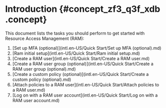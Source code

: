# Introduction {#concept_zf3_q3f_xdb .concept}

This document lists the tasks you should perform to get started with Resource Access Management \(RAM\):

1.  [Set up MFA \(optional\)](intl.en-US/Quick Start/Set up MFA (optional).md)
2.  [Ram initial setup](intl.en-US/Quick Start/Ram initial setup.md)
3.  [Create a RAM user](intl.en-US/Quick Start/Create a RAM user.md)
4.  [Create a RAM user group \(optional\)](intl.en-US/Quick Start/Create a RAM user group (optional).md)
5.  [Create a custom policy \(optional\)](intl.en-US/Quick Start/Create a custom policy (optional).md)
6.  [Attach policies to a RAM user](intl.en-US/Quick Start/Attach policies to a RAM user.md)
7.  [Log on with a RAM user account](intl.en-US/Quick Start/Log on with a RAM user account.md)

